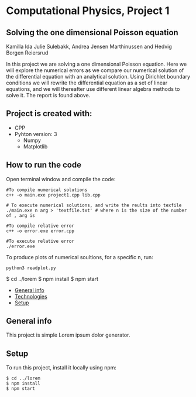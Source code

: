 # Computational Physics, Project 1 
## Solving the one dimensional Poisson equation

Kamilla Ida Julie Sulebakk, Andrea Jensen Marthinussen and Hedvig Borgen Reiersrud

In this project we are solving a one dimensional Poisson equation. Here we will explore the numerical errors as we compare our numerical solution of the differential equation with an analytical solution. Using Dirichlet boundary conditions we will rewrite the differential equation as a set of linear equations, and we will thereafter use different linear algebra methods to solve it. The report is found above. 

## Project is created with:
* CPP
* Pyhton version: 3
	* Numpy 
	* Matplotlib

## How to run the code
Open terminal window and compile the code: 
```
#To compile numerical solutions 
c++ -o main.exe project1.cpp lib.cpp

# To execute numerical solutions, and write the reults into texfile
./main.exe n arg > 'textfile.txt' # where n is the size of the number of , arg is 

#To compile relative error 
c++ -o error.exe error.cpp

#To execute relative error
./error.exe
```
To produce plots of numerical soultions, for a specific n, run: 
```
python3 readplot.py 
```


$ cd ../lorem
$ npm install
$ npm start



* [General info](#general-info)
* [Technologies](#technologies)
* [Setup](#setup)

## General info
This project is simple Lorem ipsum dolor generator.
	
	
## Setup
To run this project, install it locally using npm:

```
$ cd ../lorem
$ npm install
$ npm start
```
